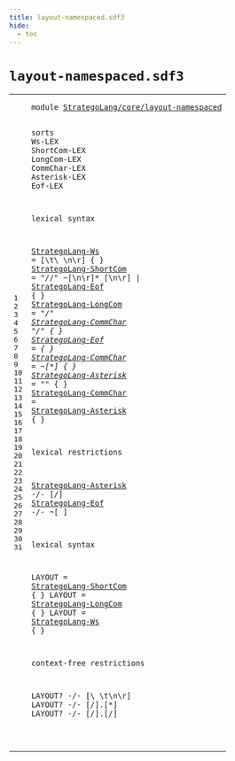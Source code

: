 ```yaml
---
title: layout-namespaced.sdf3
hide:
  - toc
---
```


# `layout-namespaced.sdf3`



[pdmosses/stratego/stratego.lang/src-gen/syntax/StrategoLang/core/layout-namespaced.sdf3]: https://github.com/pdmosses/stratego/blob/master/stratego.lang/src-gen/syntax/StrategoLang/core/layout-namespaced.sdf3 "The source file on GitHub"

<div class="sdf3"><table class="highlighttable"><tbody><tr><td class="linenos"><div class="linenodiv"><pre><span></span>1
2
3
4
5
6
7
8
9
10
11
12
13
14
15
16
17
18
19
20
21
22
23
24
25
26
27
28
29
30
31
</pre></div></td>
<td class="code"><pre><code><span class="keyword">module</span> <a href="../modules-namespaced.sdf3#StrategoLang/core/layout-namespaced_99_134" id="StrategoLang/core/layout-namespaced_7_42" title="Referenced at ../modules-namespaced.sdf3 line 5">StrategoLang/core/layout-namespaced</a>


<span class="keyword">sorts</span> <span id="Ws_51_53" title="Not referenced locally, nor via imports">Ws</span><span class="keyword">-LEX</span> <span id="ShortCom_58_66" title="Not referenced locally, nor via imports">ShortCom</span><span class="keyword">-LEX</span> <span id="LongCom_71_78" title="Not referenced locally, nor via imports">LongCom</span><span class="keyword">-LEX</span> <span id="CommChar_83_91" title="Not referenced locally, nor via imports">CommChar</span><span class="keyword">-LEX</span> <span id="Asterisk_96_104" title="Not referenced locally, nor via imports">Asterisk</span><span class="keyword">-LEX</span> <span id="Eof_109_112" title="Not referenced locally, nor via imports">Eof</span><span class="keyword">-LEX</span>

<span class="keyword">lexical syntax</span>

  <a href="#StrategoLang-Ws_633_648" id="StrategoLang-Ws_136_151" title="Referenced at line 25">StrategoLang-Ws</a> = [\t\ \n\r] { }
  <a href="#StrategoLang-ShortCom_560_581" id="StrategoLang-ShortCom_171_192" title="Referenced at line 23">StrategoLang-ShortCom</a> = <span class="cons_Lit">"//"</span> ~[\n\r]* [\n\r] | <a href="#StrategoLang-Eof_303_319" id="StrategoLang-Eof_218_234" title="Defined at line 11">StrategoLang-Eof</a> { }
  <a href="#StrategoLang-LongCom_597_617" id="StrategoLang-LongCom_241_261" title="Referenced at line 24">StrategoLang-LongCom</a> = <span class="cons_Lit">"/*"</span> <a href="#StrategoLang-CommChar_328_349" id="StrategoLang-CommChar_269_290" title="Defined at line 12, 14">StrategoLang-CommChar</a>* <span class="cons_Lit">"*/"</span> { }
  <a href="#StrategoLang-Eof_506_522" id="StrategoLang-Eof_303_319" title="Referenced at line 19">StrategoLang-Eof</a> = { }
  <a href="#StrategoLang-CommChar_269_290" id="StrategoLang-CommChar_328_349" title="Referenced at line 10">StrategoLang-CommChar</a> = ~[\*] { }
  <a href="#StrategoLang-Asterisk_473_494" id="StrategoLang-Asterisk_364_385" title="Referenced at line 18">StrategoLang-Asterisk</a> = <span class="cons_Lit">"*"</span> { }
  <a href="#StrategoLang-CommChar_269_290" id="StrategoLang-CommChar_398_419" title="Referenced at line 10">StrategoLang-CommChar</a> = <a href="#StrategoLang-Asterisk_364_385" id="StrategoLang-Asterisk_422_443" title="Defined at line 13">StrategoLang-Asterisk</a> { }

<span class="keyword">lexical restrictions</span>

  <a href="#StrategoLang-Asterisk_364_385" id="StrategoLang-Asterisk_473_494" title="Defined at line 13">StrategoLang-Asterisk</a> -/- [\/]
  <a href="#StrategoLang-Eof_303_319" id="StrategoLang-Eof_506_522" title="Defined at line 11">StrategoLang-Eof</a> -/- ~[ ]

<span class="keyword">lexical syntax</span>

  <span class="keyword">LAYOUT</span> = <a href="#StrategoLang-ShortCom_171_192" id="StrategoLang-ShortCom_560_581" title="Defined at line 9">StrategoLang-ShortCom</a> { }
  <span class="keyword">LAYOUT</span> = <a href="#StrategoLang-LongCom_241_261" id="StrategoLang-LongCom_597_617" title="Defined at line 10">StrategoLang-LongCom</a> { }
  <span class="keyword">LAYOUT</span> = <a href="#StrategoLang-Ws_136_151" id="StrategoLang-Ws_633_648" title="Defined at line 8">StrategoLang-Ws</a> { }

<span class="keyword">context-free restrictions</span>

  <span class="keyword">LAYOUT</span>? -/- [\ \t\n\r]
  <span class="keyword">LAYOUT</span>? -/- [\/].[\*]
  <span class="keyword">LAYOUT</span>? -/- [\/].[\/]

</code></pre></td></tr></tbody></table></div>